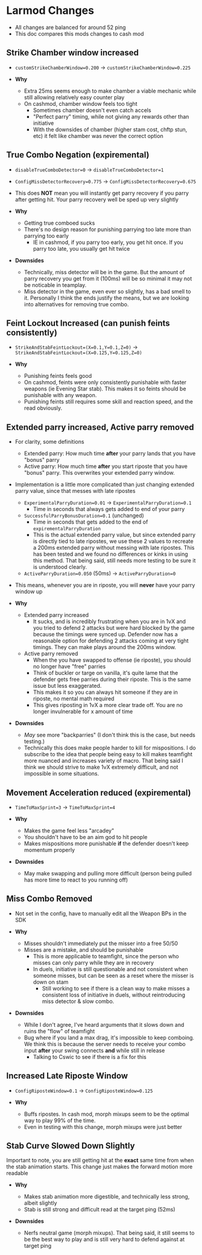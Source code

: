 # Larmod Changes

- All changes are balanced for around 52 ping
- This doc compares this mods changes to cash mod

## Strike Chamber window increased

- `customStrikeChamberWindow=0.200` -> `customStrikeChamberWindow=0.225`

- **Why**
  - Extra 25ms seems enough to make chamber a viable mechanic while still allowing relatively easy counter play
  - On cashmod, chamber window feels too tight
    - Sometimes chamber doesn't even catch accels
    - "Perfect parry" timing, while not giving any rewards other than initiative
    - With the downsides of chamber (higher stam cost, chftp stun, etc) it felt like chamber was never the correct option

## True Combo Negation (expiremental)

- `disableTrueComboDetector=0` -> `disableTrueComboDetector=1`
- `ConfigMissDetectorRecovery=0.775` -> `ConfigMissDetectorRecovery=0.675`
- This does **NOT** mean you will instantly get parry recovery if you parry after getting hit. Your parry recovery well be sped up very slightly

- **Why**

  - Getting true comboed sucks
  - There's no design reason for punishing parrying too late more than parrying too early
    - IE in cashmod, if you parry too early, you get hit once. If you parry too late, you usually get hit twice

- **Downsides**
  - Technically, miss detector will be in the game. But the amount of parry recovery you get from it (100ms) will be so minimal it may not be noticable in teamplay.
  - Miss detector in the game, even ever so slightly, has a bad smell to it. Personally I think the ends justify the means, but we are looking into alternatives for removing true combo.

## Feint Lockout Increased (can punish feints consistently)

- `StrikeAndStabFeintLockout=(X=0.1,Y=0.1,Z=0)` -> `StrikeAndStabFeintLockout=(X=0.125,Y=0.125,Z=0)`

- **Why**
  - Punishing feints feels good
  - On cashmod, feints were only consistently punishable with faster weapons (ie Evening Star stab). This makes it so feints should be punishable with any weapon.
  - Punishing feints still requires some skill and reaction speed, and the read obviously.

## Extended parry increased, Active parry removed

- For clarity, some definitions
  - Extended parry: How much time **after** your parry lands that you have "bonus" parry
  - Active parry: How much time **after** you start riposte that you have "bonus" parry. This overwrites your extended parry window.
- Implementation is a little more complicated than just changing extended parry value, since that messes with late ripostes
  - `ExperimentalParryDuration=0.01` -> `ExperimentalParryDuration=0.1`
    - Time in seconds that always gets added to end of your parry
  - `SuccessfulParryBonusDuration=0.1` (unchanged)
    - Time in seconds that gets added to the end of `expirementalParryDuration`
    - This is the actual extended parry value, but since extended parry is directly tied to late ripostes, we use these 2 values to recreate a 200ms extended parry without messing with late ripostes. This has been tested and we found no differences or kinks in using this method. That being said, still needs more testing to be sure it is understood clearly.
  - `ActiveParryDuration=0.050` (50ms) -> `ActiveParryDuration=0`
- This means, whenever you are in riposte, you will **never** have your parry window up

- **Why**

  - Extended parry increased
    - It sucks, and is incredibly frustrating when you are in 1vX and you tried to defend 2 attacks but were hard blocked by the game because the timings were synced up. Defender now has a reasonable option for defending 2 attacks coming at very tight timings. They can make plays around the 200ms window.
  - Active parry removed
    - When the you have swapped to offense (ie riposte), you should no longer have "free" parries
    - Think of buckler or targe on vanilla, it's quite lame that the defender gets free parries during their riposte. This is the same issue but less exaggerated.
    - This makes it so you can always hit someone if they are in riposte, no mental math required
    - This gives riposting in 1vX a more clear trade off. You are no longer invulnerable for x amount of time

- **Downsides**
  - _May_ see more "backparries" (I don't think this is the case, but needs testing.)
  - Technically this does make people harder to kill for mispositions. I do subscribe to the idea that people being easy to kill makes teamfight more nuanced and increases variety of macro. That being said I think we should strive to make 1vX extremely difficult, and not impossible in some situations.

## Movement Acceleration reduced (expiremental)

- `TimeToMaxSprint=3` -> `TimeToMaxSprint=4`

- **Why**

  - Makes the game feel less "arcadey"
  - You shouldn't have to be an aim god to hit people
  - Makes mispositions more punishable **if** the defender doesn't keep momentum properly

- **Downsides**
  - May make swapping and pulling more difficult (person being pulled has more time to react to you running off)

## Miss Combo Removed

- Not set in the config, have to manually edit all the Weapon BPs in the SDK

- **Why**

  - Misses shouldn't immediately put the misser into a free 50/50
  - Misses are a mistake, and should be punishable
    - This is more applicable to teamfight, since the person who misses can only parry while they are in recovery
    - In duels, initiative is still questionable and not consistent when someone misses, but can be seen as a reset where the misser is down on stam
      - Still working to see if there is a clean way to make misses a consistent loss of initiative in duels, without reintroducing miss detector & slow combo.

- **Downsides**
  - While I don't agree, I've heard arguments that it slows down and ruins the "flow" of teamfight
  - Bug where if you land a max drag, it's impossible to keep comboing. We think this is because the server needs to receive your combo input **after** your swing connects **and** while still in release
    - Talking to Cswic to see if there is a fix for this

## Increased Late Riposte Window

- `ConfigRiposteWindow=0.1` -> `ConfigRiposteWindow=0.125`

- **Why**
  - Buffs ripostes. In cash mod, morph mixups seem to be the optimal way to play 99% of the time.
  - Even in testing with this change, morph mixups were just better

## Stab Curve Slowed Down Slightly

Important to note, you are still getting hit at the **exact** same time from when the stab animation starts. This change just makes the forward motion more readable

- **Why**

  - Makes stab animation more digestible, and technically less strong, albeit slightly
  - Stab is still strong and difficult read at the target ping (52ms)

- **Downsides**
  - Nerfs neutral game (morph mixups). That being said, it still seems to be the best way to play and is still very hard to defend against at target ping
